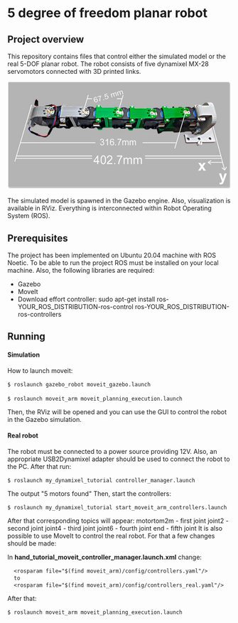 # 5 degree of freedom planar robot

## Project overview
This repository contains files that control either the simulated model or the real 5-DOF planar robot. The robot consists of five dynamixel MX-28 servomotors connected with 3D printed links.

![text](https://github.com/fenixkz/ros_snake_robot/blob/master/5dofrobot.jpg)

The simulated model is spawned in the Gazebo engine. Also, visualization is available in RViz. Everything is interconnected within Robot Operating System (ROS). 

## Prerequisites 
The project has been implemented on Ubuntu 20.04 machine with ROS Noetic. To be able to run the project ROS must be installed on your local machine. Also, the following libraries are required:

  - Gazebo
  - MoveIt
  - Download effort controller: sudo apt-get install ros-YOUR_ROS_DISTRIBUTION-ros-control ros-YOUR_ROS_DISTRIBUTION-ros-controllers
## Running
#### Simulation
How to launch moveit:

```
$ roslaunch gazebo_robot moveit_gazebo.launch

$ roslaunch moveit_arm moveit_planning_execution.launch
```
Then, the RViz will be opened and you can use the GUI to control the robot in the Gazebo simulation.
#### Real robot
The robot must be connected to a power source providing 12V. Also, an appropriate USB2Dynamixel adapter should be used to connect the robot to the PC. After that run:
```
$ roslaunch my_dynamixel_tutorial controller_manager.launch
```
The output "5 motors found"
Then, start the controllers:
```
$ roslaunch my_dynamixel_tutorial start_moveit_arm_controllers.launch
```
After that corresponding topics will appear:
motortom2m - first joint
joint2 - second joint
joint4 - third joint
joint6 - fourth joint
end - fifth joint
It is also possible to use MoveIt to control the real robot. For that a few changes should be made:

In **hand_tutorial_moveit_controller_manager.launch.xml** change:
```
  <rosparam file="$(find moveit_arm)/config/controllers.yaml"/>
  to
  <rosparam file="$(find moveit_arm)/config/controllers_real.yaml"/>
```

After that:
```
$ roslaunch moveit_arm moveit_planning_execution.launch
```

